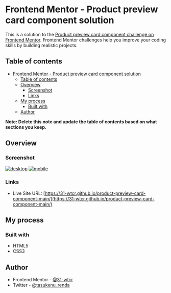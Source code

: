 # Frontend Mentor - Product preview card component solution

This is a solution to the [Product preview card component challenge on Frontend Mentor](https://www.frontendmentor.io/challenges/product-preview-card-component-GO7UmttRfa). Frontend Mentor challenges help you improve your coding skills by building realistic projects. 

## Table of contents

- [Frontend Mentor - Product preview card component solution](#frontend-mentor---product-preview-card-component-solution)
  - [Table of contents](#table-of-contents)
  - [Overview](#overview)
    - [Screenshot](#screenshot)
    - [Links](#links)
  - [My process](#my-process)
    - [Built with](#built-with)
  - [Author](#author)

**Note: Delete this note and update the table of contents based on what sections you keep.**

## Overview

### Screenshot

[![desktop](https://i.gyazo.com/ab89fa477c8a1180443d466492f099fd.png)](https://gyazo.com/ab89fa477c8a1180443d466492f099fd)
[![mobile](https://i.gyazo.com/407be4f1ace06215d897083532e6dc75.png)](https://gyazo.com/407be4f1ace06215d897083532e6dc75)

### Links

- Live Site URL: [https://31-wtcr.github.io/product-preview-card-component-main/](https://31-wtcr.github.io/product-preview-card-component-main/)

## My process

### Built with

- HTML5
- CSS3

## Author

- Frontend Mentor - [@31-wtcr](https://www.frontendmentor.io/profile/31-wtcr)
- Twitter - [@tasukenu_renda](https://www.twitter.com/tasukenu_renda)
